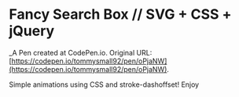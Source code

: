 # Fancy Search Box // SVG + CSS + jQuery
 _A Pen created at CodePen.io. Original URL: [https://codepen.io/tommysmall92/pen/oPjaNW](https://codepen.io/tommysmall92/pen/oPjaNW).

 Simple animations using CSS and stroke-dashoffset! Enjoy